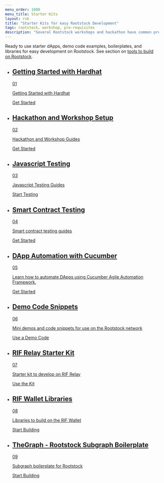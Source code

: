 ```yaml
---
menu_order: 1000
menu_title: Starter Kits
layout: rsk
title: "Starter Kits for easy Rootstock Development"
tags: rootstock, workshop, pre-requisites
description: "Several Rootstock workshops and hackathon have common pre-requisites that you will need to have set up or configured on your system before proceeding. Here are some detailed instructions and starter guides on how to prepare ahead of your next workshop or hackathon."
---
```


Ready to use starter dApps, demo code examples, boilerplates, and libraries for easy development on Rootstock. See section on [tools to build on Rootstock](/tools/).

<div class="features-list">
    <ul id="card-list" class="row">
    <li class="col-xl-6 col-md-6">
        <div class="feature-card">
<div class="content two-line-title-content"><a href="/guides/quickstart/hardhat/">
            <div class="content-container">
            <div class="card-title"><h2 class="zg-text-bg bg-pink">Getting Started with Hardhat</h2><span class="zg-label ml-1 bg-pink">01</span></div>
                <p class="card-desc">Getting Started with Hardhat</p>
            </div>
            </a><div class="btn-container"><a href="/guides/quickstart/hardhat/">
                </a><a class="green" href="/guides/quickstart/hardhat/">Get Started</a>
            </div>
            </div>
        </div>
        </li>
        <li class="col-xl-6 col-md-6">
        <div class="feature-card">
<div class="content"><a href="/guides/starter-kits/hackathon-starter/">
            <div class="content-container">
               <div class="card-title"><h2 class="zg-text-bg">Hackathon and Workshop Setup</h2><span class="zg-label ml-1">02</span></div> 
                <p class="card-desc">Hackathon and Workshop Guides</p>
            </div>
            </a><div class="btn-container "><a href="/guides/starter-kits/hackathon-starter/">
                </a><a class="green" href="/guides/starter-kits/hackathon-starter/">Get Started</a>
            </div>
            </div>
        </div>
        </li>
        <li class="col-xl-6 col-md-6">
        <div class="feature-card">
<div class="content"><a href="/guides/starter-kits/javascript-testing/">
            <div class="content-container">
              <div class="card-title"><h2 class="zg-text-bg bg-yellow">Javascript Testing</h2><span class="zg-label ml-1 bg-yellow">03</span></div> 
                <p class="card-desc">Javascript Testing Guides</p>
            </div>
            </a><div class="btn-container"><a href="/guides/starter-kits">
                </a><a class="green" href="/guides/starter-kits/javascript-testing/">Start Testing</a>
            </div>
            </div>
        </div>
        </li>
        <li class="col-xl-6 col-md-6">
        <div class="feature-card">
<div class="content two-line-title-content"><a href="/guides/starter-kits/smart-contract-testing/">
            <div class="content-container">
            <div class="card-title"><h2 class="zg-text-bg bg-purple">Smart Contract Testing</h2><span class="zg-label ml-1 bg-purple">04</span></div>
                <p class="card-desc">Smart contract testing guides</p>
            </div>
            </a><div class="btn-container"><a href="/guides/starter-kits/smart-contract-testing/">
                </a><a class="green" href="/guides/starter-kits/smart-contract-testing/">Get Started</a>
            </div>
            </div>
        </div>
        </li>
<li class="col-xl-6 col-md-6">
        <div class="feature-card">
<div class="content two-line-title-content"><a href="/guides/starter-kits/dapp-automation-cucumber/">
            <div class="content-container">
            <div class="card-title"><h2 class="zg-text-bg bg-pink">DApp Automation with Cucumber</h2><span class="zg-label ml-1 bg-pink">05</span></div>
                <p class="card-desc">Learn how to automate DApps using Cucumber Agile Automation Framework.</p>
            </div>
            </a><div class="btn-container"><a href="/guides/starter-kits/dapp-automation-cucumber/">
                </a><a class="green" href="/guides/starter-kits/dapp-automation-cucumber/">Get Started</a>
            </div>
            </div>
        </div>
        </li>
        <li class="col-xl-6 col-md-6">
        <div class="feature-card">
<div class="content two-line-title-content"><a href="https://github.com/rsksmart/demo-code-snippets">
            <div class="content-container">
            <div class="card-title"><h2 class="zg-text-bg bg-pink">Demo Code Snippets</h2><span class="zg-label ml-1 bg-pink">06</span></div>
                <p class="card-desc">Mini demos and code snippets for use on the Rootstock network</p>
            </div>
            </a><div class="btn-container"><a href="https://github.com/rsksmart/demo-code-snippets">
                </a><a class="green" href="https://github.com/rsksmart/demo-code-snippets">Use a Demo Code</a>
            </div>
            </div>
        </div>
        </li>
           <li class="col-xl-6 col-md-6">
        <div class="feature-card">
<div class="content two-line-title-content"><a href="/guides/rif-relay/starter-kit/">
            <div class="content-container">
            <div class="card-title"><h2 class="zg-text-bg bg-purple">RIF Relay Starter Kit</h2><span class="zg-label ml-1 bg-purple">07</span></div>
                <p class="card-desc">Starter kit to develop on RIF Relay</p>
            </div>
            </a><div class="btn-container"><a href="/guides/rif-relay/starter-kit/">
                </a><a class="green" href="/guides/rif-relay/starter-kit/">Use the Kit</a>
            </div>
            </div>
        </div>
        </li>
        <li class="col-xl-6 col-md-6">
        <div class="feature-card">
<div class="content two-line-title-content"><a href="https://github.com/orgs/rsksmart/packages?repo_name=rif-wallet-libs">
            <div class="content-container">
            <div class="card-title"><h2 class="zg-text-bg bg-yellow">RIF Wallet Libraries</h2><span class="zg-label ml-1 bg-yellow">08</span></div>
                <p class="card-desc">Libraries to build on the RIF Wallet</p>
            </div>
            </a><div class="btn-container"><a href="https://github.com/orgs/rsksmart/packages?repo_name=rif-wallet-libs">
                </a><a class="green" href="https://github.com/orgs/rsksmart/packages?repo_name=rif-wallet-libs">Start Building</a>
            </div>
            </div>
        </div>
        </li>
         <li class="col-xl-6 col-md-6">
        <div class="feature-card">
<div class="content two-line-title-content"><a href="/kb/the-graph-rootstock/">
            <div class="content-container">
            <div class="card-title"><h2 class="zg-text-bg">TheGraph - Rootstock Subgraph Boilerplate</h2><span class="zg-label ml-1">09</span></div>
                <p class="card-desc">Subgraph boilerplate for Rootstock</p>
            </div>
            </a><div class="btn-container"><a href="/kb/the-graph-rootstock/">
                </a><a class="green" href="/kb/the-graph-rootstock/">Start Building</a>
            </div>
            </div>
        </div>
        </li>
    </ul>
</div>